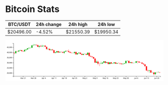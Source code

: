# Bitcoin Stats

BTC/USDT|24h change|24h high|24h low|
|---|---|---|---|
|$20496.00|-4.52%|$21550.39|$19950.34|

<img src="./chart.svg">
